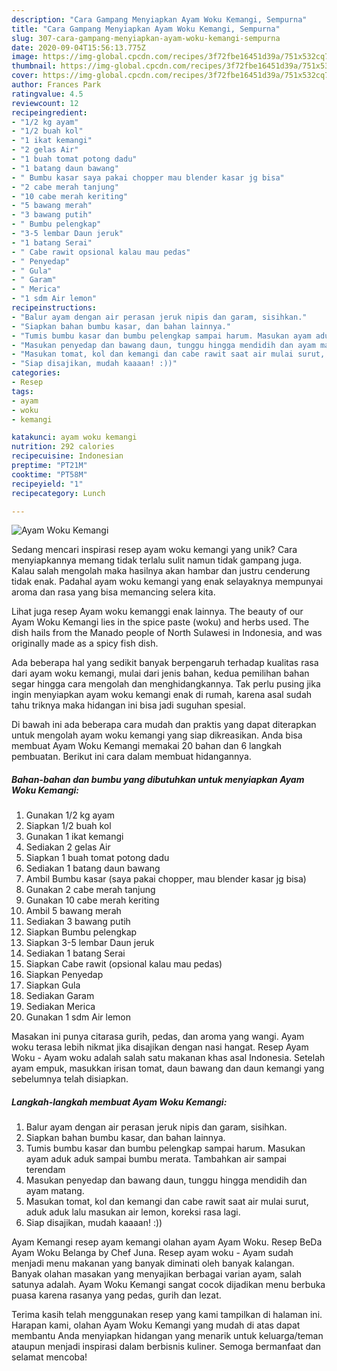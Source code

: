 ```yaml
---
description: "Cara Gampang Menyiapkan Ayam Woku Kemangi, Sempurna"
title: "Cara Gampang Menyiapkan Ayam Woku Kemangi, Sempurna"
slug: 307-cara-gampang-menyiapkan-ayam-woku-kemangi-sempurna
date: 2020-09-04T15:56:13.775Z
image: https://img-global.cpcdn.com/recipes/3f72fbe16451d39a/751x532cq70/ayam-woku-kemangi-foto-resep-utama.jpg
thumbnail: https://img-global.cpcdn.com/recipes/3f72fbe16451d39a/751x532cq70/ayam-woku-kemangi-foto-resep-utama.jpg
cover: https://img-global.cpcdn.com/recipes/3f72fbe16451d39a/751x532cq70/ayam-woku-kemangi-foto-resep-utama.jpg
author: Frances Park
ratingvalue: 4.5
reviewcount: 12
recipeingredient:
- "1/2 kg ayam"
- "1/2 buah kol"
- "1 ikat kemangi"
- "2 gelas Air"
- "1 buah tomat potong dadu"
- "1 batang daun bawang"
- " Bumbu kasar saya pakai chopper mau blender kasar jg bisa"
- "2 cabe merah tanjung"
- "10 cabe merah keriting"
- "5 bawang merah"
- "3 bawang putih"
- " Bumbu pelengkap"
- "3-5 lembar Daun jeruk"
- "1 batang Serai"
- " Cabe rawit opsional kalau mau pedas"
- " Penyedap"
- " Gula"
- " Garam"
- " Merica"
- "1 sdm Air lemon"
recipeinstructions:
- "Balur ayam dengan air perasan jeruk nipis dan garam, sisihkan."
- "Siapkan bahan bumbu kasar, dan bahan lainnya."
- "Tumis bumbu kasar dan bumbu pelengkap sampai harum. Masukan ayam aduk aduk sampai bumbu merata. Tambahkan air sampai terendam"
- "Masukan penyedap dan bawang daun, tunggu hingga mendidih dan ayam matang."
- "Masukan tomat, kol dan kemangi dan cabe rawit saat air mulai surut, aduk aduk lalu masukan air lemon, koreksi rasa lagi."
- "Siap disajikan, mudah kaaaan! :))"
categories:
- Resep
tags:
- ayam
- woku
- kemangi

katakunci: ayam woku kemangi 
nutrition: 292 calories
recipecuisine: Indonesian
preptime: "PT21M"
cooktime: "PT58M"
recipeyield: "1"
recipecategory: Lunch

---
```



![Ayam Woku Kemangi](https://img-global.cpcdn.com/recipes/3f72fbe16451d39a/751x532cq70/ayam-woku-kemangi-foto-resep-utama.jpg)

Sedang mencari inspirasi resep ayam woku kemangi yang unik? Cara menyiapkannya memang tidak terlalu sulit namun tidak gampang juga. Kalau salah mengolah maka hasilnya akan hambar dan justru cenderung tidak enak. Padahal ayam woku kemangi yang enak selayaknya mempunyai aroma dan rasa yang bisa memancing selera kita.

Lihat juga resep Ayam woku kemanggi enak lainnya. The beauty of our Ayam Woku Kemangi lies in the spice paste (woku) and herbs used. The dish hails from the Manado people of North Sulawesi in Indonesia, and was originally made as a spicy fish dish.

Ada beberapa hal yang sedikit banyak berpengaruh terhadap kualitas rasa dari ayam woku kemangi, mulai dari jenis bahan, kedua pemilihan bahan segar hingga cara mengolah dan menghidangkannya. Tak perlu pusing jika ingin menyiapkan ayam woku kemangi enak di rumah, karena asal sudah tahu triknya maka hidangan ini bisa jadi suguhan spesial.


Di bawah ini ada beberapa cara mudah dan praktis yang dapat diterapkan untuk mengolah ayam woku kemangi yang siap dikreasikan. Anda bisa membuat Ayam Woku Kemangi memakai 20 bahan dan 6 langkah pembuatan. Berikut ini cara dalam membuat hidangannya.

<!--inarticleads1-->

##### Bahan-bahan dan bumbu yang dibutuhkan untuk menyiapkan Ayam Woku Kemangi:

1. Gunakan 1/2 kg ayam
1. Siapkan 1/2 buah kol
1. Gunakan 1 ikat kemangi
1. Sediakan 2 gelas Air
1. Siapkan 1 buah tomat potong dadu
1. Sediakan 1 batang daun bawang
1. Ambil  Bumbu kasar (saya pakai chopper, mau blender kasar jg bisa)
1. Gunakan 2 cabe merah tanjung
1. Gunakan 10 cabe merah keriting
1. Ambil 5 bawang merah
1. Sediakan 3 bawang putih
1. Siapkan  Bumbu pelengkap
1. Siapkan 3-5 lembar Daun jeruk
1. Sediakan 1 batang Serai
1. Siapkan  Cabe rawit (opsional kalau mau pedas)
1. Siapkan  Penyedap
1. Siapkan  Gula
1. Sediakan  Garam
1. Sediakan  Merica
1. Gunakan 1 sdm Air lemon


Masakan ini punya citarasa gurih, pedas, dan aroma yang wangi. Ayam woku terasa lebih nikmat jika disajikan dengan nasi hangat. Resep Ayam Woku - Ayam woku adalah salah satu makanan khas asal Indonesia. Setelah ayam empuk, masukkan irisan tomat, daun bawang dan daun kemangi yang sebelumnya telah disiapkan. 

<!--inarticleads2-->

##### Langkah-langkah membuat Ayam Woku Kemangi:

1. Balur ayam dengan air perasan jeruk nipis dan garam, sisihkan.
1. Siapkan bahan bumbu kasar, dan bahan lainnya.
1. Tumis bumbu kasar dan bumbu pelengkap sampai harum. Masukan ayam aduk aduk sampai bumbu merata. Tambahkan air sampai terendam
1. Masukan penyedap dan bawang daun, tunggu hingga mendidih dan ayam matang.
1. Masukan tomat, kol dan kemangi dan cabe rawit saat air mulai surut, aduk aduk lalu masukan air lemon, koreksi rasa lagi.
1. Siap disajikan, mudah kaaaan! :))


Ayam Kemangi resep ayam kemangi olahan ayam Ayam Woku. Resep BeDa Ayam Woku Belanga by Chef Juna. Resep ayam woku - Ayam sudah menjadi menu makanan yang banyak diminati oleh banyak kalangan. Banyak olahan masakan yang menyajikan berbagai varian ayam, salah satunya adalah. Ayam Woku Kemangi sangat cocok dijadikan menu berbuka puasa karena rasanya yang pedas, gurih dan lezat. 

Terima kasih telah menggunakan resep yang kami tampilkan di halaman ini. Harapan kami, olahan Ayam Woku Kemangi yang mudah di atas dapat membantu Anda menyiapkan hidangan yang menarik untuk keluarga/teman ataupun menjadi inspirasi dalam berbisnis kuliner. Semoga bermanfaat dan selamat mencoba!
